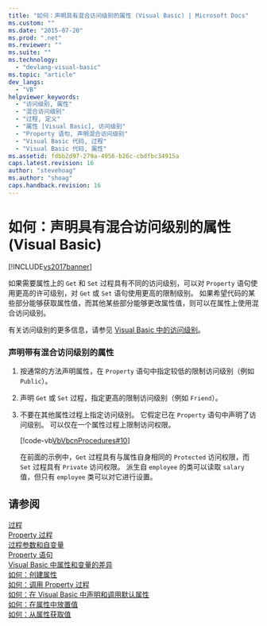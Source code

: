 ```yaml
---
title: "如何：声明具有混合访问级别的属性 (Visual Basic) | Microsoft Docs"
ms.custom: ""
ms.date: "2015-07-20"
ms.prod: ".net"
ms.reviewer: ""
ms.suite: ""
ms.technology: 
  - "devlang-visual-basic"
ms.topic: "article"
dev_langs: 
  - "VB"
helpviewer_keywords: 
  - "访问级别, 属性"
  - "混合访问级别"
  - "过程, 定义"
  - "属性 [Visual Basic], 访问级别"
  - "Property 语句, 声明混合访问级别"
  - "Visual Basic 代码, 过程"
  - "Visual Basic 代码, 属性"
ms.assetid: fdbb2d97-279a-4956-b26c-cbdfbc34915a
caps.latest.revision: 16
author: "stevehoag"
ms.author: "shoag"
caps.handback.revision: 16
---
```

# 如何：声明具有混合访问级别的属性 (Visual Basic)
[!INCLUDE[vs2017banner](../../../../visual-basic/includes/vs2017banner.md)]

如果需要属性上的 `Get` 和 `Set` 过程具有不同的访问级别，可以对 `Property` 语句使用更高的许可级别，对 `Get` 或 `Set` 语句使用更高的限制级别。  如果希望代码的某些部分能够获取属性值，而其他某些部分能够更改属性值，则可以在属性上使用混合访问级别。  
  
 有关访问级别的更多信息，请参见 [Visual Basic 中的访问级别](../../../../visual-basic/programming-guide/language-features/declared-elements/access-levels.md)。  
  
### 声明带有混合访问级别的属性  
  
1.  按通常的方法声明属性，在 `Property` 语句中指定较低的限制访问级别（例如 `Public`）。  
  
2.  声明 `Get` 或 `Set` 过程，指定更高的限制访问级别（例如 `Friend`）。  
  
3.  不要在其他属性过程上指定访问级别。  它假定已在 `Property` 语句中声明了访问级别。  可以仅在一个属性过程上限制访问权限。  
  
     [!code-vb[VbVbcnProcedures#10](../../../../visual-basic/programming-guide/language-features/procedures/codesnippet/visualbasic/how-to-declare-a-propert_1.vb)]  
  
     在前面的示例中，`Get` 过程具有与属性自身相同的 `Protected` 访问权限，而 `Set` 过程具有 `Private` 访问权限。  派生自 `employee` 的类可以读取 `salary` 值，但只有 `employee` 类可以对它进行设置。  
  
## 请参阅  
 [过程](../../../../visual-basic/programming-guide/language-features/procedures/index.md)   
 [Property 过程](../../../../visual-basic/programming-guide/language-features/procedures/property-procedures.md)   
 [过程参数和自变量](../../../../visual-basic/programming-guide/language-features/procedures/procedure-parameters-and-arguments.md)   
 [Property 语句](../../../../visual-basic/language-reference/statements/property-statement.md)   
 [Visual Basic 中属性和变量的差异](../../../../visual-basic/programming-guide/language-features/procedures/differences-between-properties-and-variables.md)   
 [如何：创建属性](../../../../visual-basic/programming-guide/language-features/procedures/how-to-create-a-property.md)   
 [如何：调用 Property 过程](../../../../visual-basic/programming-guide/language-features/procedures/how-to-call-a-property-procedure.md)   
 [如何：在 Visual Basic 中声明和调用默认属性](../../../../visual-basic/programming-guide/language-features/procedures/how-to-declare-and-call-a-default-property.md)   
 [如何：在属性中放置值](../../../../visual-basic/programming-guide/language-features/procedures/how-to-put-a-value-in-a-property.md)   
 [如何：从属性获取值](../../../../visual-basic/programming-guide/language-features/procedures/how-to-get-a-value-from-a-property.md)